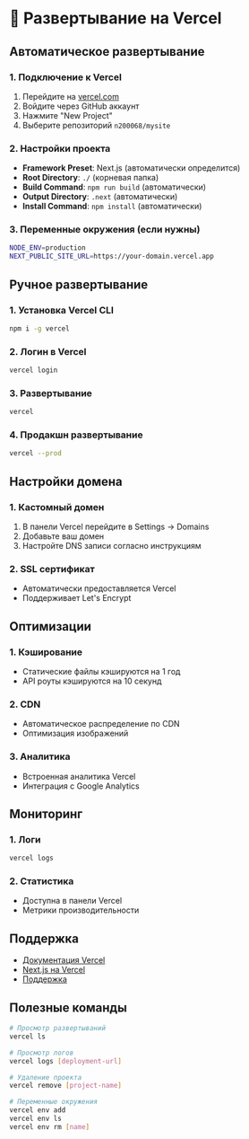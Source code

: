 # 🚀 Развертывание на Vercel

## Автоматическое развертывание

### 1. Подключение к Vercel
1. Перейдите на [vercel.com](https://vercel.com)
2. Войдите через GitHub аккаунт
3. Нажмите "New Project"
4. Выберите репозиторий `n200068/mysite`

### 2. Настройки проекта
- **Framework Preset**: Next.js (автоматически определится)
- **Root Directory**: `./` (корневая папка)
- **Build Command**: `npm run build` (автоматически)
- **Output Directory**: `.next` (автоматически)
- **Install Command**: `npm install` (автоматически)

### 3. Переменные окружения (если нужны)
```bash
NODE_ENV=production
NEXT_PUBLIC_SITE_URL=https://your-domain.vercel.app
```

## Ручное развертывание

### 1. Установка Vercel CLI
```bash
npm i -g vercel
```

### 2. Логин в Vercel
```bash
vercel login
```

### 3. Развертывание
```bash
vercel
```

### 4. Продакшн развертывание
```bash
vercel --prod
```

## Настройки домена

### 1. Кастомный домен
1. В панели Vercel перейдите в Settings → Domains
2. Добавьте ваш домен
3. Настройте DNS записи согласно инструкциям

### 2. SSL сертификат
- Автоматически предоставляется Vercel
- Поддерживает Let's Encrypt

## Оптимизации

### 1. Кэширование
- Статические файлы кэшируются на 1 год
- API роуты кэшируются на 10 секунд

### 2. CDN
- Автоматическое распределение по CDN
- Оптимизация изображений

### 3. Аналитика
- Встроенная аналитика Vercel
- Интеграция с Google Analytics

## Мониторинг

### 1. Логи
```bash
vercel logs
```

### 2. Статистика
- Доступна в панели Vercel
- Метрики производительности

## Поддержка

- [Документация Vercel](https://vercel.com/docs)
- [Next.js на Vercel](https://vercel.com/docs/frameworks/nextjs)
- [Поддержка](https://vercel.com/support)

## Полезные команды

```bash
# Просмотр развертываний
vercel ls

# Просмотр логов
vercel logs [deployment-url]

# Удаление проекта
vercel remove [project-name]

# Переменные окружения
vercel env add
vercel env ls
vercel env rm [name]
```
